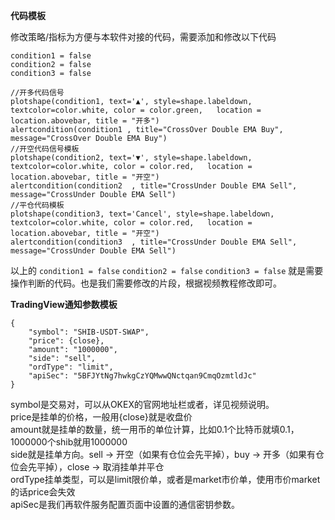 **代码模板**  
  
修改策略/指标为方便与本软件对接的代码，需要添加和修改以下代码


```
condition1 = false
condition2 = false
condition3 = false

//开多代码信号
plotshape(condition1, text='▲', style=shape.labeldown, textcolor=color.white, color = color.green,   location = location.abovebar, title = "开多")
alertcondition(condition1 , title="CrossOver Double EMA Buy", message="CrossOver Double EMA Buy")
//开空代码信号模板  
plotshape(condition2, text='▼', style=shape.labeldown, textcolor=color.white, color = color.red,   location = location.abovebar, title = "开空")
alertcondition(condition2  , title="CrossUnder Double EMA Sell", message="CrossUnder Double EMA Sell")
//平仓代码模板   
plotshape(condition3, text='Cancel', style=shape.labeldown, textcolor=color.white, color = color.red,   location = location.abovebar, title = "开空")
alertcondition(condition3  , title="CrossUnder Double EMA Sell", message="CrossUnder Double EMA Sell")
```  

以上的 `condition1 = false`  `condition2 = false`  `condition3 = false` 就是需要操作判断的代码。也是我们需要修改的片段，根据视频教程修改即可。  
  

**TradingView通知参数模板**  

```
{
	"symbol": "SHIB-USDT-SWAP",
	"price": {close},
	"amount": "1000000",
	"side": "sell",
	"ordType": "limit",
	"apiSec": "5BFJYtNg7hwkgCzYQMwwQNctqan9CmqOzmtldJc"
}
```  
symbol是交易对，可以从OKEX的官网地址栏或者，详见视频说明。  
price是挂单的价格，一般用{close}就是收盘价  
amount就是挂单的数量，统一用币的单位计算，比如0.1个比特币就填0.1，1000000个shib就用1000000  
side就是挂单方向。sell -> 开空（如果有仓位会先平掉），buy -> 开多（如果有仓位会先平掉），close -> 取消挂单并平仓  
ordType挂单类型，可以是limit限价单，或者是market市价单，使用市价market的话price会失效  
apiSec是我们再软件服务配置页面中设置的通信密钥参数。  
